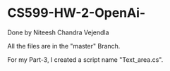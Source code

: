 # CS599-HW-2-OpenAi-
Done by Niteesh Chandra Vejendla

All the files are in the "master" Branch.

For my Part-3, I created a script name "Text_area.cs".

